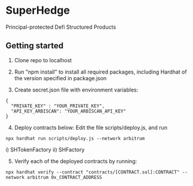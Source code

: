 # SuperHedge

Principal-protected Defi Structured Products

## Getting started

1. Clone repo to localhost
2. Run "npm install" to install all required packages, including Hardhat of the version specified in package.json

3. Create secret.json file with environment variables:
```
{
  "PRIVATE_KEY" : "YOUR_PRIVATE_KEY",
  "API_KEY_ARBISCAN": "YOUR_ARBISCAN_API_KEY"
}
```

4. Deploy contracts below:
Edit the file scripts/deploy.js, and run
```
npx hardhat run scripts/deploy.js --network arbitrum
```

  i)  SHTokenFactory
 ii)  SHFactory

5. Verify each of the deployed contracts by running:
```
npx hardhat verify --contract "contracts/[CONTRACT.sol]:CONTRACT" --network arbitrum 0x_CONTRACT_ADDRESS
```
